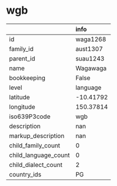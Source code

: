# wgb
|                      | info      |
|:---------------------|:----------|
| id                   | waga1268  |
| family_id            | aust1307  |
| parent_id            | suau1243  |
| name                 | Wagawaga  |
| bookkeeping          | False     |
| level                | language  |
| latitude             | -10.41792 |
| longitude            | 150.37814 |
| iso639P3code         | wgb       |
| description          | nan       |
| markup_description   | nan       |
| child_family_count   | 0         |
| child_language_count | 0         |
| child_dialect_count  | 2         |
| country_ids          | PG        |